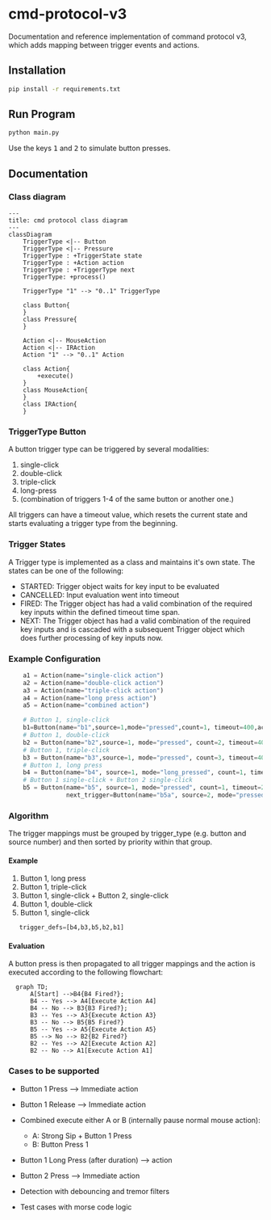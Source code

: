 # cmd-protocol-v3

Documentation and reference implementation of command protocol v3, which adds mapping between trigger events and actions.

## Installation

```bash
pip install -r requirements.txt
```

## Run Program

```bash
python main.py
```
Use the keys <kbd>1</kbd> and <kbd>2</kbd> to simulate button presses.

## Documentation

### Class diagram

```mermaid
---
title: cmd protocol class diagram
---
classDiagram
    TriggerType <|-- Button
    TriggerType <|-- Pressure
    TriggerType : +TriggerState state
    TriggerType : +Action action
    TriggerType : +TriggerType next
    TriggerType: +process()

    TriggerType "1" --> "0..1" TriggerType

    class Button{
    }
    class Pressure{
    }

    Action <|-- MouseAction
    Action <|-- IRAction
    Action "1" --> "0..1" Action

    class Action{
        +execute()
    }
    class MouseAction{
    }
    class IRAction{
    }
```

### TriggerType Button

A button trigger type can be triggered by several modalities:

1. single-click
2. double-click
3. triple-click
4. long-press
5. (combination of triggers 1-4 of the same button or another one.)

All triggers can have a timeout value, which resets the current state and starts evaluating a trigger type from the beginning.

### Trigger States

A Trigger type is implemented as a class and maintains it's own state. 
The states can be one of the following:

* STARTED: Trigger object waits for key input to be evaluated
* CANCELLED: Input evaluation went into timeout
* FIRED: The Trigger object has had a valid combination of the required key inputs within the defined timeout time span.
* NEXT: The Trigger object has had a valid combination of the required key inputs and is cascaded with a subsequent Trigger object which does further processing of key inputs now.

### Example Configuration

```python
    a1 = Action(name="single-click action")
    a2 = Action(name="double-click action")
    a3 = Action(name="triple-click action")
    a4 = Action(name="long press action")
    a5 = Action(name="combined action")

    # Button 1, single-click
    b1=Button(name="b1",source=1,mode="pressed",count=1, timeout=400,action=a1)
    # Button 1, double-click
    b2 = Button(name="b2",source=1, mode="pressed", count=2, timeout=400, action=a2)
    # Button 1, triple-click
    b3 = Button(name="b3",source=1, mode="pressed", count=3, timeout=400, action=a3)
    # Button 1, long press
    b4 = Button(name="b4", source=1, mode="long_pressed", count=1, timeout=600, duration=100, action=a4)
    # Button 1 single-click + Button 2 single-click
    b5 = Button(name="b5", source=1, mode="pressed", count=1, timeout=200,
                next_trigger=Button(name="b5a", source=2, mode="pressed", count=1, timeout=200, action=a5)
```
### Algorithm

The trigger mappings must be grouped by trigger_type (e.g. button and source number) and then sorted by priority within that group.

#### Example

1. Button 1, long press
2. Button 1, triple-click
3. Button 1, single-click + Button 2, single-click
4. Button 1, double-click
5. Button 1, single-click

```python
   trigger_defs=[b4,b3,b5,b2,b1]
```

#### Evaluation

A button press is then propagated to all trigger mappings and the action is executed according to the following flowchart:

```mermaid
  graph TD;
      A[Start] -->B4{B4 Fired?};
      B4 -- Yes --> A4[Execute Action A4]
      B4 -- No --> B3{B3 Fired?};
      B3 -- Yes --> A3{Execute Action A3}
      B3 -- No --> B5{B5 Fired?}
      B5 -- Yes --> A5{Execute Action A5}
      B5 --> No --> B2{B2 Fired?}
      B2 -- Yes --> A2[Execute Action A2]
      B2 -- No --> A1[Execute Action A1]
```

### Cases to be supported

* Button 1 Press --> Immediate action
* Button 1 Release --> Immediate action
* Combined execute either A or B (internally pause normal mouse action):
  * A: Strong Sip + Button 1 Press
  * B: Button Press 1
* Button 1 Long Press (after duration) --> action
* Button 2 Press --> Immediate action

* Detection with debouncing and tremor filters
* Test cases with morse code logic
